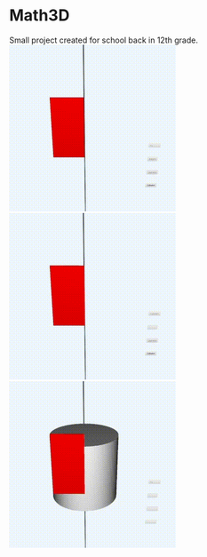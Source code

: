 # Math3D
Small project created for school back in 12th grade.  
![startScreen](assets/basic.gif)  
![route to sciencePark](assets/cyl.gif)  
![compare to real Router](assets/cyl_2.gif)
